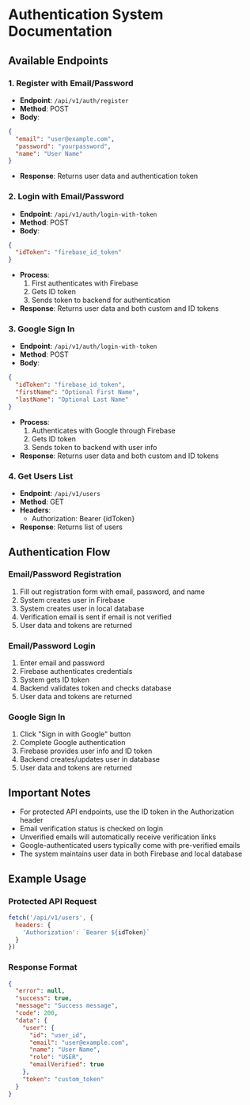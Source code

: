 # Authentication System Documentation

## Available Endpoints

### 1. Register with Email/Password
- **Endpoint**: `/api/v1/auth/register`
- **Method**: POST
- **Body**:
```json
{
  "email": "user@example.com",
  "password": "yourpassword",
  "name": "User Name"
}
```
- **Response**: Returns user data and authentication token

### 2. Login with Email/Password
- **Endpoint**: `/api/v1/auth/login-with-token`
- **Method**: POST
- **Body**:
```json
{
  "idToken": "firebase_id_token"
}
```
- **Process**:
  1. First authenticates with Firebase
  2. Gets ID token
  3. Sends token to backend for authentication
- **Response**: Returns user data and both custom and ID tokens

### 3. Google Sign In
- **Endpoint**: `/api/v1/auth/login-with-token`
- **Method**: POST
- **Body**:
```json
{
  "idToken": "firebase_id_token",
  "firstName": "Optional First Name",
  "lastName": "Optional Last Name"
}
```
- **Process**:
  1. Authenticates with Google through Firebase
  2. Gets ID token
  3. Sends token to backend with user info
- **Response**: Returns user data and both custom and ID tokens

### 4. Get Users List
- **Endpoint**: `/api/v1/users`
- **Method**: GET
- **Headers**: 
  - Authorization: Bearer {idToken}
- **Response**: Returns list of users

## Authentication Flow

### Email/Password Registration
1. Fill out registration form with email, password, and name
2. System creates user in Firebase
3. System creates user in local database
4. Verification email is sent if email is not verified
5. User data and tokens are returned

### Email/Password Login
1. Enter email and password
2. Firebase authenticates credentials
3. System gets ID token
4. Backend validates token and checks database
5. User data and tokens are returned

### Google Sign In
1. Click "Sign in with Google" button
2. Complete Google authentication
3. Firebase provides user info and ID token
4. Backend creates/updates user in database
5. User data and tokens are returned

## Important Notes

- For protected API endpoints, use the ID token in the Authorization header
- Email verification status is checked on login
- Unverified emails will automatically receive verification links
- Google-authenticated users typically come with pre-verified emails
- The system maintains user data in both Firebase and local database

## Example Usage

### Protected API Request
```javascript
fetch('/api/v1/users', {
  headers: {
    'Authorization': `Bearer ${idToken}`
  }
})
```

### Response Format
```json
{
  "error": null,
  "success": true,
  "message": "Success message",
  "code": 200,
  "data": {
    "user": {
      "id": "user_id",
      "email": "user@example.com",
      "name": "User Name",
      "role": "USER",
      "emailVerified": true
    },
    "token": "custom_token"
  }
}
```
